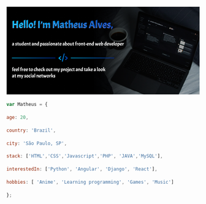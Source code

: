 
![banner](https://github.com/MatheusASouza/MatheusASouza/blob/main/Banner.png)

```javascript
var Matheus = {

age: 20,

country: 'Brazil',

city: 'São Paulo, SP',

stack: ['HTML','CSS','Javascript','PHP', 'JAVA','MySQL'],

interestedIn: ['Python', 'Angular', 'Django', 'React'],

hobbies: [ 'Anime', 'Learning programming', 'Games', 'Music']

};
 ```
 
